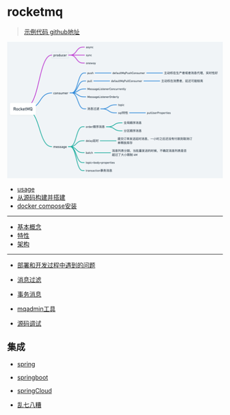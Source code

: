 # rocketmq
> [示例代码 github地址](https://github.com/jaspercliff/springbootIntegration/tree/master/rocketmqIntegration)

![outline](assets/outline.png)

- [usage](usage.md)
- [从源码构建并搭建](buildAndInstall)
- [docker compose安装](dockercompose.md)
---
- [基本概念](mq/concept.md)
- [特性](mq/feature.md)
- [架构](./architecture.md)
---
- [部署和开发过程中遇到的问题](./problems.md)
- [消息过滤](./message/messageFilter.md)
- [事务消息](./message/transaction.md)
- [mqadmin工具](./tools/mqadmin.md)

- [源码调试](./调试源码.md)

## 集成
- [spring]()
- [springboot](spring/springboot.md)
- [springCloud](spring/springCloud.md)

- [乱七八糟](other.md)